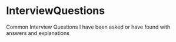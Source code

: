 # InterviewQuestions
Common Interview Questions I have been asked or have found with answers and explanations
